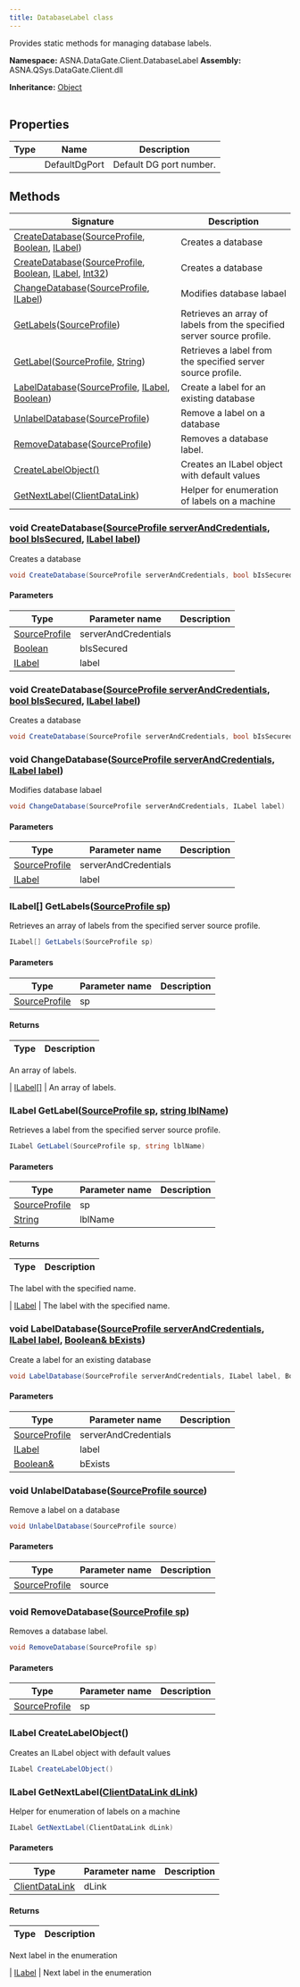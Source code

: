 ```yaml
---
title: DatabaseLabel class
---
```


Provides static methods for managing database labels.

**Namespace:** ASNA.DataGate.Client.DatabaseLabel
**Assembly:** ASNA.QSys.DataGate.Client.dll

**Inheritance:** [Object](https://docs.microsoft.com/en-us/dotnet/api/system.object)
<br>
<br>

## Properties

| Type | Name | Description
| --- | --- | --- 
|  | DefaultDgPort | Default DG port number. |

## Methods

| Signature | Description |
| --- | --- |
| [CreateDatabase](#createdatabase-sourceprofile-boolean-ilabel-)([SourceProfile](/reference/data-gate-providers/source-profile.html), [Boolean](https://docs.microsoft.com/en-us/dotnet/api/system.boolean), [ILabel](/reference/data-gate-client/i-label.html)) | Creates a database
| [CreateDatabase](#createdatabase-sourceprofile-boolean-ilabel-int32-)([SourceProfile](/reference/data-gate-providers/source-profile.html), [Boolean](https://docs.microsoft.com/en-us/dotnet/api/system.boolean), [ILabel](/reference/data-gate-client/i-label.html), [Int32](https://docs.microsoft.com/en-us/dotnet/api/system.int32)) | Creates a database
| [ChangeDatabase](#changedatabase-sourceprofile-ilabel-)([SourceProfile](/reference/data-gate-providers/source-profile.html), [ILabel](/reference/data-gate-client/i-label.html)) | Modifies database labael
| [GetLabels](#getlabels-sourceprofile-)([SourceProfile](/reference/data-gate-providers/source-profile.html)) | Retrieves an array of labels from the specified server source profile.
| [GetLabel](#getlabel-sourceprofile-string-)([SourceProfile](/reference/data-gate-providers/source-profile.html), [String](https://docs.microsoft.com/en-us/dotnet/api/system.string)) | Retrieves a label from the specified server source profile.
| [LabelDatabase](#labeldatabase-sourceprofile-ilabel-boolean-)([SourceProfile](/reference/data-gate-providers/source-profile.html), [ILabel](/reference/data-gate-client/i-label.html), [Boolean](https://docs.microsoft.com/en-us/dotnet/api/system.boolean)) | Create a label for an existing database
| [UnlabelDatabase](#unlabeldatabase-sourceprofile-)([SourceProfile](/reference/data-gate-providers/source-profile.html)) | Remove a label on a database
| [RemoveDatabase](#removedatabase-sourceprofile-)([SourceProfile](/reference/data-gate-providers/source-profile.html)) | Removes a database label.
| [CreateLabelObject()](#createlabelobject-) | Creates an ILabel object with default values
| [GetNextLabel](#getnextlabel-clientdatalink-)([ClientDataLink](/reference/data-gate-data-link/client-data-link.html)) | Helper for enumeration of labels on a machine

### void CreateDatabase([SourceProfile serverAndCredentials](/reference/data-gate-providers/source-profile.html), [bool bIsSecured](https://docs.microsoft.com/en-us/dotnet/api/system.boolean), [ILabel label](/reference/data-gate-client/i-label.html))

Creates a database

```cs
void CreateDatabase(SourceProfile serverAndCredentials, bool bIsSecured, ILabel label)
```

#### Parameters
| Type | Parameter name | Description
| --- | --- | ---
| [SourceProfile](/reference/data-gate-providers/source-profile.html) | serverAndCredentials | 
| [Boolean](https://docs.microsoft.com/en-us/dotnet/api/system.boolean) | bIsSecured | 
| [ILabel](/reference/data-gate-client/i-label.html) | label | 

### void CreateDatabase([SourceProfile serverAndCredentials](/reference/data-gate-providers/source-profile.html), [bool bIsSecured](https://docs.microsoft.com/en-us/dotnet/api/system.boolean), [ILabel label](/reference/data-gate-client/i-label.html))

Creates a database

```cs
void CreateDatabase(SourceProfile serverAndCredentials, bool bIsSecured, ILabel label)
```

### void ChangeDatabase([SourceProfile serverAndCredentials](/reference/data-gate-providers/source-profile.html), [ILabel label](/reference/data-gate-client/i-label.html))

Modifies database labael

```cs
void ChangeDatabase(SourceProfile serverAndCredentials, ILabel label)
```

#### Parameters
| Type | Parameter name | Description
| --- | --- | ---
| [SourceProfile](/reference/data-gate-providers/source-profile.html) | serverAndCredentials | 
| [ILabel](/reference/data-gate-client/i-label.html) | label | 

### ILabel[] GetLabels([SourceProfile sp](/reference/data-gate-providers/source-profile.html))

Retrieves an array of labels from the specified server source profile.

```cs
ILabel[] GetLabels(SourceProfile sp)
```

#### Parameters
| Type | Parameter name | Description
| --- | --- | ---
| [SourceProfile](/reference/data-gate-providers/source-profile.html) | sp | 

#### Returns
| Type | Description
| --- | ---
An array of labels.

| [ILabel[]](/reference/data-gate-client/i-label.html) | An array of labels.

### ILabel GetLabel([SourceProfile sp](/reference/data-gate-providers/source-profile.html), [string lblName](https://learn.microsoft.com/en-us/dotnet/api/system.string?view=net-8.0))

Retrieves a label from the specified server source profile.

```cs
ILabel GetLabel(SourceProfile sp, string lblName)
```

#### Parameters
| Type | Parameter name | Description
| --- | --- | ---
| [SourceProfile](/reference/data-gate-providers/source-profile.html) | sp | 
| [String](https://docs.microsoft.com/en-us/dotnet/api/system.string) | lblName | 

#### Returns
| Type | Description
| --- | ---
The label with the specified name.

| [ILabel](/reference/data-gate-client/i-label.html) | The label with the specified name.

### void LabelDatabase([SourceProfile serverAndCredentials](/reference/data-gate-providers/source-profile.html), [ILabel label](/reference/data-gate-client/i-label.html), [Boolean& bExists](https://docs.microsoft.com/en-us/dotnet/api/system.boolean))

Create a label for an existing database

```cs
void LabelDatabase(SourceProfile serverAndCredentials, ILabel label, Boolean& bExists)
```

#### Parameters
| Type | Parameter name | Description
| --- | --- | ---
| [SourceProfile](/reference/data-gate-providers/source-profile.html) | serverAndCredentials | 
| [ILabel](/reference/data-gate-client/i-label.html) | label | 
| [Boolean&](https://docs.microsoft.com/en-us/dotnet/api/system.boolean) | bExists | 

### void UnlabelDatabase([SourceProfile source](/reference/data-gate-providers/source-profile.html))

Remove a label on a database

```cs
void UnlabelDatabase(SourceProfile source)
```

#### Parameters
| Type | Parameter name | Description
| --- | --- | ---
| [SourceProfile](/reference/data-gate-providers/source-profile.html) | source | 

### void RemoveDatabase([SourceProfile sp](/reference/data-gate-providers/source-profile.html))

Removes a database label.

```cs
void RemoveDatabase(SourceProfile sp)
```

#### Parameters
| Type | Parameter name | Description
| --- | --- | ---
| [SourceProfile](/reference/data-gate-providers/source-profile.html) | sp | 

### ILabel CreateLabelObject()

Creates an ILabel object with default values

```cs
ILabel CreateLabelObject()
```

### ILabel GetNextLabel([ClientDataLink dLink](/reference/data-gate-data-link/client-data-link.html))

Helper for enumeration of labels on a machine

```cs
ILabel GetNextLabel(ClientDataLink dLink)
```

#### Parameters
| Type | Parameter name | Description
| --- | --- | ---
| [ClientDataLink](/reference/data-gate-data-link/client-data-link.html) | dLink | 

#### Returns
| Type | Description
| --- | ---
Next label in the enumeration

| [ILabel](/reference/data-gate-client/i-label.html) | Next label in the enumeration
